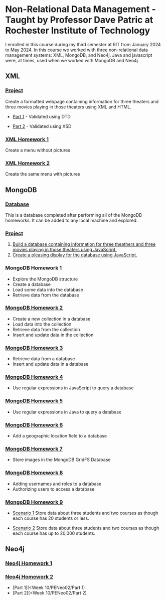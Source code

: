 # Non-Relational Data Management - Taught by Professor Dave Patric at Rochester Institute of Technology

I enrolled in this course during my third semester at RIT from January 2024 to May 2024. In this course we worked with three non-relational data management systems: XML, MongoDB, and Neo4j. Java and javascript were, at times, used when we worked with MongoDB and Neo4j.

## XML

  ### [Project](XMLProject)

  Create a formatted webpage containing information for three theaters and three movies playing in those theaters using XML and HTML.

  - [Part 1](XMLProject/LongTorales1) - Validated using DTD
    
  - [Part 2](XMLProject/LongTorales2) - Validated using XSD
  
  ### [XML Homework 1](<Week 2/XMLPe01>)

  Create a menu without pictures

  ### [XML Homework 2](<Week 2/XMLPe02>)

  Create the same menu with pictures

## MongoDB

  ### [Database](mongodb)

  This is a database completed after performing all of the MongoDB homeworks. It can be added to any local machine and explored.
  
  ### [Project](MongoProject)

  1. [Build a database containing information for three theathers and three movies playing in those theaters using JavaScript.](MongoProject/LongTorales/LongTorales.js)
  2. [Create a pleasing display for the database using JavaScript.](MongoProject/LongTorales/LongToralesDisplay.js)

  ### MongoDB Homework 1

  - Explore the MongoDB structure
  - Create a database
  - Load some data into the database
  - Retrieve data from the database
  
  ### [MongoDB Homework 2](<Week 3>)

  - Create a new collection in a database
  - Load data into the collection
  - Retrieve data from the collection
  - Insert and update data in the collection

  ### [MongoDB Homework 3](<Week 4/LongTorales.js>)

  - Retrieve data from a database
  - Insert and update data in a database

  ### [MongoDB Homework 4](<Week 4/PE04regex.js>)

  - Use regular expressions in JavaScript to query a database

  ### [MongoDB Homework 5](<Week 5/Regex/src/Regex.java>)

  - Use regular expressions in Java to query a database

  ### [MongoDB Homework 6](<Week 5/LongToralesMPe06/2.js>)

  - Add a geographic location field to a database

  ### [MongoDB Homework 7](<Week 6>)

  - Store images in the MongoDB GridFS Database

  ### [MongoDB Homework 8](<Week 7>)

  - Adding usernames and roles to a database
  - Authorizing users to access a database

  ### [MongoDB Homework 9](<Week 8>)

  - [Scenario 1](<Week 8/scenario1.js>)
      Store data about three students and two courses as though each course has 20 students or less.
    
  - [Scenario 2](<Week 8/scenario2.js>)
      Store data about three students and two courses as though each course has up to 20,000 students.
  
## Neo4j

  ### [Neo4j Homework 1](<Week 9>)

  ### [Neo4j Homework 2](<Week 10/PENeo02>)

  - [Part 1](<Week 10/PENeo02/Part 1)
  - [Part 2](<Week 10/PENeo02/Part 2)
